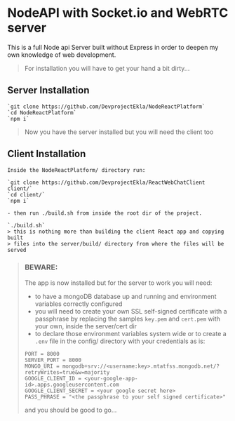 # NodeAPI with Socket.io and WebRTC server

This is a full Node api Server built without Express in order to deepen my own knowledge of web development. 
> For installation you will have to get your hand a bit dirty...  
## Server Installation  

    `git clone https://github.com/DevprojectEkla/NodeReactPlatform`  
    `cd NodeReactPlatform`  
    `npm i`  

> Now you have the server installed but you will need the client too  

## Client Installation  
    
    Inside the NodeReactPlatform/ directory run:  
    
    `git clone https://github.com/DevprojectEkla/ReactWebChatClient client/`  
    `cd client/`  
    `npm i`  
    
    - then run ./build.sh from inside the root dir of the project.  

    `./build.sh`  
    > this is nothing more than building the client React app and copying built
    > files into the server/build/ directory from where the files will be served

> ### BEWARE:
> The app is now installed but for the server to work you will need:
>   - to have a mongoDB database up and running and environment variables correctly configured
>   - you will need to create your own SSL self-signed certificate with a passphrase by replacing the samples `key.pem` and `cert.pem` with your own, inside the server/cert dir
>   - to declare those environment variables system wide or to create a `.env` file in the config/ directory with your credentials as is:
>
>   `PORT = 8000`  
>   `SERVER_PORT = 8000`  
>   `MONGO_URI = mongodb+srv://<username:key>.mtatfss.mongodb.net/?retryWrites=true&w=majority`  
>   `GOOGLE_CLIENT_ID = <your-google-app-id>.apps.googleusercontent.com`  
>   `GOOGLE_CLIENT_SECRET = <your google secret here>`  
>   `PASS_PHRASE = "<the passphrase to your self signed certificate>"`  
>   
> and you should be good to go...  
